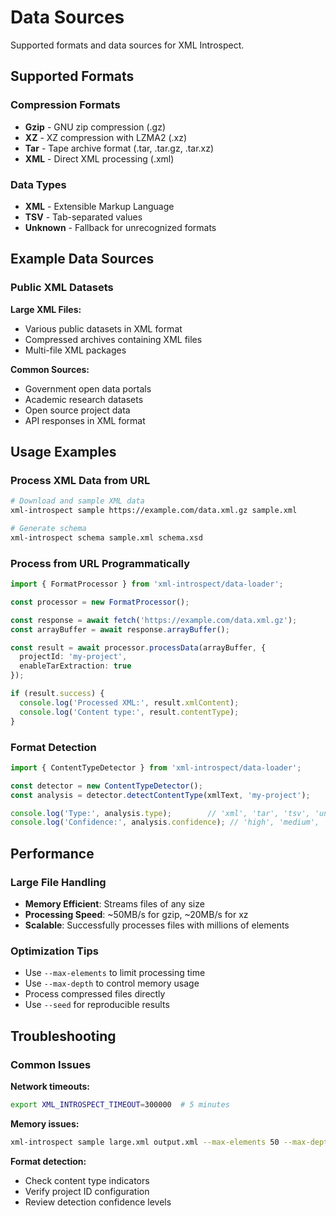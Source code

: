 # Data Sources

Supported formats and data sources for XML Introspect.

## Supported Formats

### Compression Formats

- **Gzip** - GNU zip compression (.gz)
- **XZ** - XZ compression with LZMA2 (.xz)
- **Tar** - Tape archive format (.tar, .tar.gz, .tar.xz)
- **XML** - Direct XML processing (.xml)

### Data Types

- **XML** - Extensible Markup Language
- **TSV** - Tab-separated values
- **Unknown** - Fallback for unrecognized formats

## Example Data Sources

### Public XML Datasets

**Large XML Files:**
- Various public datasets in XML format
- Compressed archives containing XML files
- Multi-file XML packages

**Common Sources:**
- Government open data portals
- Academic research datasets
- Open source project data
- API responses in XML format

## Usage Examples

### Process XML Data from URL

```bash
# Download and sample XML data
xml-introspect sample https://example.com/data.xml.gz sample.xml

# Generate schema
xml-introspect schema sample.xml schema.xsd
```

### Process from URL Programmatically

```typescript
import { FormatProcessor } from 'xml-introspect/data-loader';

const processor = new FormatProcessor();

const response = await fetch('https://example.com/data.xml.gz');
const arrayBuffer = await response.arrayBuffer();

const result = await processor.processData(arrayBuffer, {
  projectId: 'my-project',
  enableTarExtraction: true
});

if (result.success) {
  console.log('Processed XML:', result.xmlContent);
  console.log('Content type:', result.contentType);
}
```

### Format Detection

```typescript
import { ContentTypeDetector } from 'xml-introspect/data-loader';

const detector = new ContentTypeDetector();
const analysis = detector.detectContentType(xmlText, 'my-project');

console.log('Type:', analysis.type);        // 'xml', 'tar', 'tsv', 'unknown'
console.log('Confidence:', analysis.confidence); // 'high', 'medium', 'low'
```

## Performance

### Large File Handling

- **Memory Efficient**: Streams files of any size
- **Processing Speed**: ~50MB/s for gzip, ~20MB/s for xz
- **Scalable**: Successfully processes files with millions of elements

### Optimization Tips

- Use `--max-elements` to limit processing time
- Use `--max-depth` to control memory usage
- Process compressed files directly
- Use `--seed` for reproducible results

## Troubleshooting

### Common Issues

**Network timeouts:**
```bash
export XML_INTROSPECT_TIMEOUT=300000  # 5 minutes
```

**Memory issues:**
```bash
xml-introspect sample large.xml output.xml --max-elements 50 --max-depth 3
```

**Format detection:**
- Check content type indicators
- Verify project ID configuration
- Review detection confidence levels
